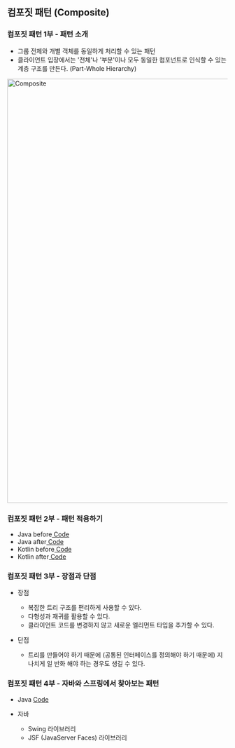 ## 컴포짓 패턴 (Composite)

### 컴포짓 패턴 1부 - 패턴 소개

- 그룹 전체와 개별 객체를 동일하게 처리할 수 있는 패턴
- 클라이언트 입장에서는 '전체'나 '부분'이나 모두 동일한 컴포넌트로 인식할 수 있는 계층 구조를 만든다. (Part-Whole Hierarchy)

<img width="968" alt="Composite" src="https://user-images.githubusercontent.com/64997245/187032119-39e1fd6f-d4f9-423f-9eef-9f41f0cb8198.png">

### 컴포짓 패턴 2부 - 패턴 적용하기

- Java before<a href="../../example/src/main/kotlin/com/example/_02_structural_patterns/_08_composite/java/_01_before">
  Code</a>
- Java after<a href="../../example/src/main/kotlin/com/example/_02_structural_patterns/_08_composite/java/_02_after">
  Code</a>
- Kotlin before<a href="../../example/src/main/kotlin/com/example/_02_structural_patterns/_08_composite/kt/_01_before">
  Code</a>
- Kotlin after<a href="../../example/src/main/kotlin/com/example/_02_structural_patterns/_08_composite/kt/_02_after">
  Code</a>

### 컴포짓 패턴 3부 - 장점과 단점

- 장점
    - 복잡한 트리 구조를 편리하게 사용할 수 있다.
    - 다형성과 재귀를 활용할 수 있다.
    - 클라이언트 코드를 변경하지 않고 새로운 엘리먼트 타입을 추가할 수 있다.

- 단점
    - 트리를 만들어야 하기 때문에 (공통된 인터페이스를 정의해야 하기 때문에) 지나치게 일 반화 해야 하는 경우도 생길 수 있다.

### 컴포짓 패턴 4부 - 자바와 스프링에서 찾아보는 패턴

- Java <a href="../../example/src/main/kotlin/com/example/_02_structural_patterns/_08_composite/java/_03_java">Code</a>

- 자바
    - Swing 라이브러리
    - JSF (JavaServer Faces) 라이브러리
